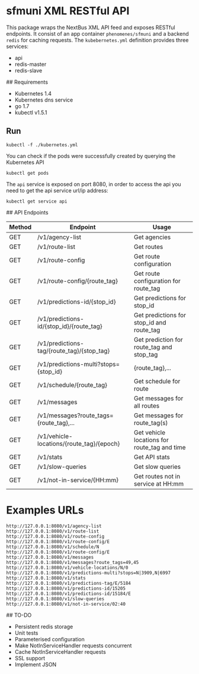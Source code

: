 # sfmuni XML RESTful API

This package wraps the NextBus XML API feed and exposes RESTful endpoints.
It consist of an app container `phenomenes/sfmuni` and a backend `redis` for
caching requests.
The `kubebernetes.yml` definition provides three services:

  - api
  - redis-master
  - redis-slave

## Requirements

- Kubernetes 1.4
- Kubernetes dns service
- go 1.7
- kubectl v1.5.1

## Run

```
kubectl -f ./kubernetes.yml
```

You can check if the pods were successfully created by querying the Kubernetes API

```
kubectl get pods
```

The `api` service is exposed on port 8080, in order to access the api you need
to get the api service url/ip address:

```
kubectl get service api
```

## API Endpoints

| Method | Endpoint                                              | Usage                                        |
|--------|-------------------------------------------------------|----------------------------------------------|
| GET    | /v1/agency-list                                       | Get agencies                                 |
| GET    | /v1/route-list                                        | Get routes                                   |
| GET    | /v1/route-config                                      | Get route configuration                      |
| GET    | /v1/route-config/{route_tag}                          | Get route configuration for route_tag        |
| GET    | /v1/predictions-id/{stop_id}                          | Get predictions for stop_id                  |
| GET    | /v1/predictions-id/{stop_id}/{route_tag}              | Get predictions for stop_id and route_tag    |
| GET    | /v1/predictions-tag/{route_tag}/{stop_tag}            | Get prediction for route_tag and stop_tag    |
| GET    | /v1/predictions-multi?stops={stop_id}|{route_tag},... | Get predictions for multiple stops           |
| GET    | /v1/schedule/{route_tag}                              | Get schedule for route                       |
| GET    | /v1/messages                                          | Get messages for all routes                  |
| GET    | /v1/messages?route_tags={route_tag},...               | Get messages for route_tag(s)                |
| GET    | /v1/vehicle-locations/{route_tag}/{epoch}             | Get vehicle locations for route_tag and time |
| GET    | /v1/stats                                             | Get API stats                                |
| GET    | /v1/slow-queries                                      | Get slow queries                             |
| GET    | /v1/not-in-service/{HH:mm}                            | Get routes not in service at HH:mm           |

# Examples URLs

```
http://127.0.0.1:8080/v1/agency-list
http://127.0.0.1:8080/v1/route-list
http://127.0.0.1:8080/v1/route-config
http://127.0.0.1:8080/v1/route-config/E
http://127.0.0.1:8080/v1/schedule/N
http://127.0.0.1:8080/v1/route-config/E
http://127.0.0.1:8080/v1/messages
http://127.0.0.1:8080/v1/messages?route_tags=49,45
http://127.0.0.1:8080/v1/vehicle-locations/N/0
http://127.0.0.1:8080/v1/predictions-multi?stops=N|3909,N|6997
http://127.0.0.1:8080/v1/stats
http://127.0.0.1:8080/v1/predictions-tag/E/5184
http://127.0.0.1:8080/v1/predictions-id/15205
http://127.0.0.1:8080/v1/predictions-id/15184/E
http://127.0.0.1:8080/v1/slow-queries
http://127.0.0.1:8080/v1/not-in-service/02:40
```

## TO-DO

- Persistent redis storage
- Unit tests
- Parameterised configuration
- Make NotInServiceHandler requests concurrent
- Cache NotInServiceHandler requests
- SSL support
- Implement JSON
